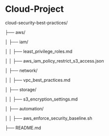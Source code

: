 # Cloud-Project
cloud-security-best-practices/

├── aws/

│   ├── iam/

│   │   ├── least_privilege_roles.md

│   │   ├── aws_iam_policy_restrict_s3_access.json

│   ├── network/

│   │   ├── vpc_best_practices.md

│   ├── storage/

│   │   ├── s3_encryption_settings.md

│   ├── automation/

│   │   ├── aws_enforce_security_baseline.sh

├── README.md
